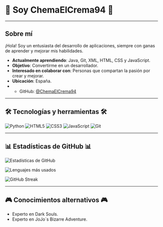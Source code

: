 # 👋 Soy ChemaElCrema94 👋

---

## Sobre mí

¡Hola! Soy un entusiasta del desarrollo de aplicaciones, siempre con ganas de aprender y mejorar mis habilidades.

-  **Actualmente aprendiendo**: Java, Git, XML, HTML, CSS y JavaScript.
-  **Objetivo**: Convertirme en un desarrollador.
-  **Interesado en colaborar con**: Personas que compartan la pasión por crear y mejorar.
-  **Ubicación**: España.
-  - GitHub: [@ChemaElCrema94](https://github.com/ChemaElCrema94)

---

## 🛠️ Tecnologías y herramientas 🛠️

![Python](https://img.shields.io/badge/Python-3776AB?style=for-the-badge&logo=python&logoColor=white)
![HTML5](https://img.shields.io/badge/HTML5-E34F26?style=for-the-badge&logo=html5&logoColor=white)
![CSS3](https://img.shields.io/badge/CSS3-1572B6?style=for-the-badge&logo=css3&logoColor=white)
![JavaScript](https://img.shields.io/badge/JavaScript-F7DF1E?style=for-the-badge&logo=javascript&logoColor=black)
![Git](https://img.shields.io/badge/Git-F05032?style=for-the-badge&logo=git&logoColor=white)

---

## 📊 Estadísticas de GitHub 📊

![Estadísticas de GitHub](https://github-readme-stats.vercel.app/api?username=ChemaElCrema94&show_icons=true&theme=tokyonight)

![Lenguajes más usados](https://github-readme-stats.vercel.app/api/top-langs/?username=ChemaElCrema94&layout=compact&theme=tokyonight)

![GitHub Streak](https://github-readme-streak-stats.herokuapp.com/?user=ChemaElCrema94&theme=tokyonight)

---

## 🎮 Conocimientos alternativos 🎮

-  Experto en Dark Souls.
-  Experto en JoJo´s Bizarre Adventure.



